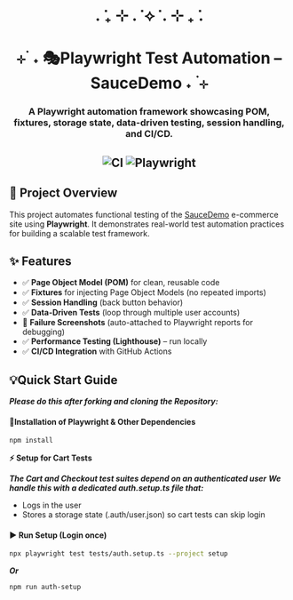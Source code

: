 <div align="center">

# . ݁₊ ⊹ . ݁ ⟡ ݁ . ⊹ ₊ ݁.
# ⊹ ࣪ ˖ 🎭Playwright Test Automation – SauceDemo ˖ ࣪ ⊹


### A Playwright automation framework showcasing **POM, fixtures, storage state, data-driven testing, session handling, and CI/CD**.
![CI](https://github.com/FAFernandez247/playwright-saucedemo-tests/actions/workflows/playwright.yml/badge.svg)
![Playwright](https://img.shields.io/badge/Tested%20with-Playwright-blue)
---
</div>

## 📌 Project Overview
This project automates functional testing of the [SauceDemo](https://www.saucedemo.com/) e-commerce site using **Playwright**. It demonstrates real-world test automation practices for building a scalable test framework.

## ✨ Features
- ✅ **Page Object Model (POM)** for clean, reusable code  
- ✅ **Fixtures** for injecting Page Object Models (no repeated imports)  
- ✅ **Session Handling** (back button behavior)  
- ✅ **Data-Driven Tests** (loop through multiple user accounts)  
- 📸 **Failure Screenshots** (auto-attached to Playwright reports for debugging)  
- ✅ **Performance Testing (Lighthouse)** – run locally  
- ✅ **CI/CD Integration** with GitHub Actions

## 💡Quick Start Guide
***Please do this after forking and cloning the Repository:***

#### 📜Installation of Playwright & Other Dependencies

```bash
npm install
```

**⚡ Setup for Cart Tests**

***The Cart and Checkout test suites depend on an authenticated user***
***We handle this with a dedicated auth.setup.ts file that:***
- Logs in the user
- Stores a storage state (.auth/user.json) so cart tests can skip login

#### ▶ Run Setup (Login once)
```bash
npx playwright test tests/auth.setup.ts --project setup
```
***Or***
```bash
npm run auth-setup
```
